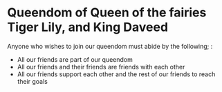 # Queendom of Queen of the fairies Tiger Lily, and King Daveed


Anyone who wishes to join our queendom must abide by the following;
:
* All our friends are part of our queendom
* All our friends and their friends are friends with each other
* All our friends support each other and the rest of our friends to reach their goals 

